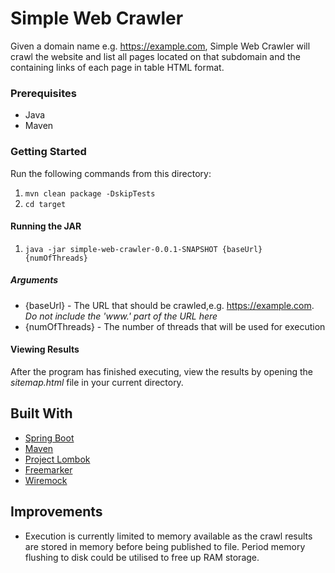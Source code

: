 # Simple Web Crawler

Given a domain name e.g. https://example.com, Simple Web Crawler will crawl the website and list all pages located on 
that subdomain and the containing links of each page in table HTML format.

### Prerequisites 
* Java
* Maven

### Getting Started
Run the following commands from this directory:
1. `mvn clean package -DskipTests`
2. `cd target `

#### Running the JAR
1. `java -jar simple-web-crawler-0.0.1-SNAPSHOT {baseUrl} {numOfThreads}`
 
##### Arguments
* {baseUrl} - The URL that should be crawled,e.g. https://example.com. *Do not include the 'www.' part of the URL here*
* {numOfThreads} - The number of threads that will be used for execution

#### Viewing Results
After the program has finished executing, view the results by opening the <i>sitemap.html</i> file in your current directory.

## Built With
* [Spring Boot](https://spring.io/projects/spring-boot)
* [Maven](https://maven.apache.org/)
* [Project Lombok](https://projectlombok.org/)
* [Freemarker](https://freemarker.apache.org/)
* [Wiremock](http://wiremock.org/)

## Improvements
* Execution is currently limited to memory available as the crawl results are stored in memory before being published to file. 
  Period memory flushing to disk could be utilised to free up RAM storage.